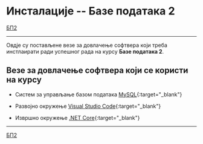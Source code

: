 # Инсталације -- Базе података 2

[БП2](/README.md)

---

Овдје су постављене везе за довлачење софтвера који треба инстлаирати ради успешног рада на курсу **Базе података 2**.

## Везе за довлачење софтвера који се користи на курсу  

* Систем за управљање базом података [MySQL](https://dev.mysql.com/downloads/mysql/){:target="_blank"}

* Развојно окружење [Visual Studio Code](https://code.visualstudio.com/download){:target="_blank"}

* Извршно окружење [.NET Core](https://dotnet.microsoft.com/download){:target="_blank"}

---

[БП2](/README.md)
